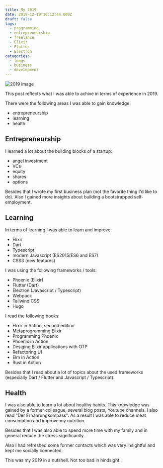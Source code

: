 ```yaml
---
title: My 2019
date: 2019-12-18T10:12:44.000Z
draft: false
tags:
  - programming
  - entrepreneurship
  - freelance
  - Elixir
  - Flutter
  - Electron
categories:
  - longs
  - business
  - development
---
```

![2019 image](/images/uploads/nordwood-themes-c0sw3yscqxc-unsplash.jpg "2019")

This post reflects what I was able to achive in terms of experience in 2019.

There were the following areas I was able to gain knowledge:

* entrepreneurship
* learning
* health

## Entrepreneurship

I learned a lot about the building blocks of a startup:

* angel investment
* VCs
* equity
* shares
* options

Besides that I wrote my first business plan (not the favorite thing I'd like to do). Also I gained more insights about building a bootstrapped self-employment.

## Learning

In terms of learning I was able to learn and improve:

* Elixir
* Dart
* Typescript
* modern Javascript (ES2015/ES6 and ES7)
* CSS3 (new features)

I was using the following frameworks / tools:

* Phoenix (Elixir)
* Flutter (Dart)
* Electron (Javascript / Typescript)
* Webpack
* Tailwind CSS
* Hugo

I read the following books:

* Elixir in Action, second edition
* Metaprogramming Elixir
* Programming Phoenix
* Phoenix in Action
* Desiging Elixir applications with OTP
* Refactoring UI
* Elm in Action
* Rust in Action

Besides that I read about a lot of topics about the used frameworks (especially Dart / Flutter and Javascript / Typescript).

## Health

I was also able to learn a lot about healthy habits. This knowledge was gained by a former colleague, several blog posts, Youtube channels. I also read "Der Ernährungkompass". As a result I was able to reduce meat consumption and improve my nutrition.

Besides that I was also able to spend more time with my family and in general reduce the stress significantly.

Also I had refreshed some former contacts which was very insightful and kept me socially connected.

This was my 2019 in a nutshell. Not too bad in hindsight.
